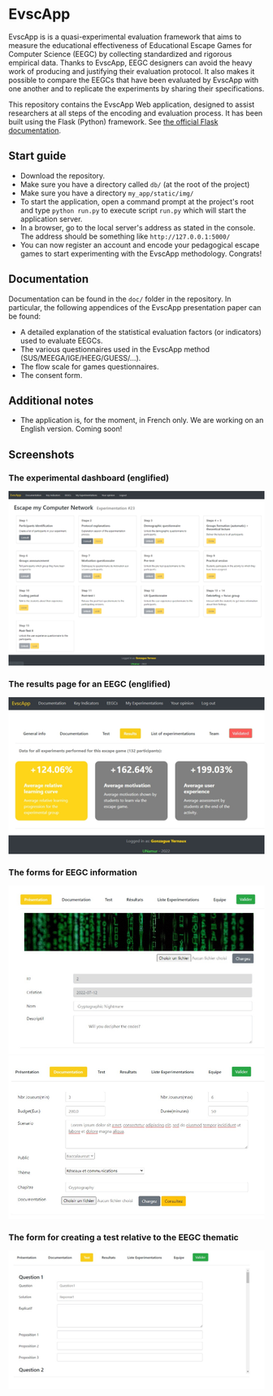 # EvscApp
EvscApp is is a quasi-experimental evaluation framework that aims to measure the educational effectiveness of Educational Escape Games for Computer Science (EEGC) by collecting standardized and rigorous empirical data.
Thanks to EvscApp, EEGC designers can avoid the heavy work of producing and justifying their evaluation protocol. It also makes it possible to compare the EEGCs that have been evaluated by EvscApp with one another and to replicate the experiments by sharing their specifications. 

This repository contains the EvscApp Web application, designed to assist researchers at all steps of the encoding and evaluation process. It has been built using the Flask (Python) framework. See [the official Flask documentation](https://flask.palletsprojects.com/en/2.1.x/).

## Start guide
* Download the repository.
* Make sure you have a directory called `db/` (at the root of the project)
* Make sure you have a directory `my_app/static/img/`
* To start the application, open a command prompt at the project's root and type `python run.py` to execute script `run.py` which will start the application server.
* In a browser, go to the local server's address as stated in the console. The address should be something like `http://127.0.0.1:5000/`
* You can now register an account and encode your pedagogical escape games to start experimenting with the EvscApp methodology. Congrats!

## Documentation
Documentation can be found in the `doc/` folder in the repository. In particular, the following appendices of the EvscApp presentation paper can be found:
* A detailed explanation of the statistical evaluation factors (or indicators) used to evaluate EEGCs.
* The various questionnaires used in the EvscApp method (SUS/MEEGA/IGE/HEEG/GUESS/...).
* The flow scale for games questionnaires. 
* The consent form. 

## Additional notes
* The application is, for the moment, in French only. We are working on an English version. Coming soon!

## Screenshots
### The experimental dashboard (englified)
![The experimental dashboard](screenshots/dashboard.jpg "The experimental dashboard")

### The results page for an EEGC (englified)
![The results page for an EEGC](screenshots/results.jpg "The results page for an EEGC")

### The forms for EEGC information
![Form : presentation of the EEGC](screenshots/presentation.jpg "Form : presentation of the EEGC")
![Form : documentation of the EEGC](screenshots/documentation.jpg "Form : documentation of the EEGC")

### The form for creating a test relative to the EEGC thematic
![Form : creation of a test](screenshots/test.jpg "Form : creation of a test")



